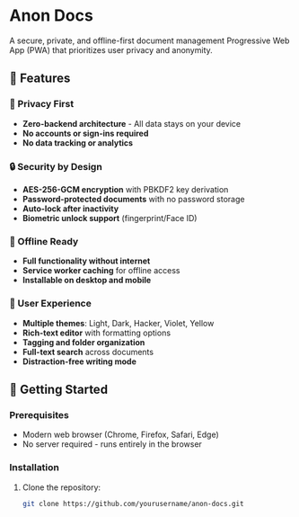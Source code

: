# Anon Docs

A secure, private, and offline-first document management Progressive Web App (PWA) that prioritizes user privacy and anonymity.

## 🌟 Features

### 🔐 Privacy First
- **Zero-backend architecture** - All data stays on your device
- **No accounts or sign-ins required**
- **No data tracking or analytics**

### 🔒 Security by Design
- **AES-256-GCM encryption** with PBKDF2 key derivation
- **Password-protected documents** with no password storage
- **Auto-lock after inactivity**
- **Biometric unlock support** (fingerprint/Face ID)

### 📴 Offline Ready
- **Full functionality without internet**
- **Service worker caching** for offline access
- **Installable on desktop and mobile**

### 🎨 User Experience
- **Multiple themes**: Light, Dark, Hacker, Violet, Yellow
- **Rich-text editor** with formatting options
- **Tagging and folder organization**
- **Full-text search** across documents
- **Distraction-free writing mode**

## 🚀 Getting Started

### Prerequisites
- Modern web browser (Chrome, Firefox, Safari, Edge)
- No server required - runs entirely in the browser

### Installation
1. Clone the repository:
   ```bash
   git clone https://github.com/yourusername/anon-docs.git